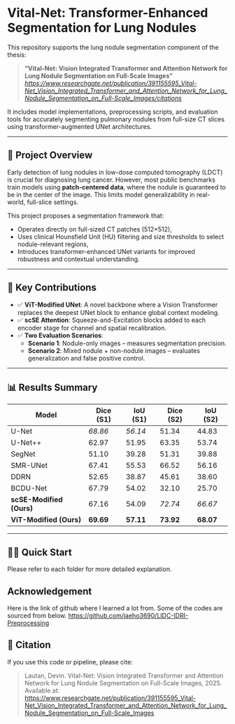 # Vital-Net: Transformer-Enhanced Segmentation for Lung Nodules

This repository supports the lung nodule segmentation component of the thesis:

> **“Vital-Net: Vision Integrated Transformer and Attention Network for Lung Nodule Segmentation on Full-Scale Images”**  
> *https://www.researchgate.net/publication/391155595_Vital-Net_Vision_Integrated_Transformer_and_Attention_Network_for_Lung_Nodule_Segmentation_on_Full-Scale_Images/citations*

It includes model implementations, preprocessing scripts, and evaluation tools for accurately segmenting pulmonary nodules from full-size CT slices using transformer-augmented UNet architectures.

---

## 📘 Project Overview

Early detection of lung nodules in low-dose computed tomography (LDCT) is crucial for diagnosing lung cancer. However, most public benchmarks train models using **patch-centered data**, where the nodule is guaranteed to be in the center of the image. This limits model generalizability in real-world, full-slice settings.

This project proposes a segmentation framework that:
- Operates directly on full-sized CT patches (512×512),
- Uses clinical Hounsfield Unit (HU) filtering and size thresholds to select nodule-relevant regions,
- Introduces transformer-enhanced UNet variants for improved robustness and contextual understanding.

---

## 🧠 Key Contributions

- ✅ **ViT-Modified UNet**: A novel backbone where a Vision Transformer replaces the deepest UNet block to enhance global context modeling.
- ✅ **scSE Attention**: Squeeze-and-Excitation blocks added to each encoder stage for channel and spatial recalibration.
- ✅ **Two Evaluation Scenarios**:
  - **Scenario 1**: Nodule-only images – measures segmentation precision.
  - **Scenario 2**: Mixed nodule + non-nodule images – evaluates generalization and false positive control.

---

## 📊 Results Summary

| Model                         | Dice (S1) | IoU (S1) | Dice (S2) | IoU (S2) |
|------------------------------|-----------|----------|-----------|----------|
| U-Net                        | *68.86*   | *56.14*  | 51.34     | 44.83    |
| U-Net++                      | 62.97     | 51.95    | 63.35     | 53.74    |
| SegNet                       | 51.10     | 39.28    | 51.31     | 39.88    |
| SMR-UNet                     | 67.41     | 55.53    | 66.52     | 56.16    |
| DDRN                         | 52.65     | 38.87    | 45.61     | 38.60    |
| BCDU-Net                     | 67.79     | 54.02    | 32.10     | 25.70    |
| **scSE-Modified (Ours)**     | 67.16     | 54.09    | *72.74*   | *66.67*  |
| **ViT-Modified (Ours)**      | **69.69** | **57.11**| **73.92** | **68.07**|

---


## 🏃‍♂️ Quick Start

Please refer to each folder for more detailed explanation.

## Acknowledgement
Here is the link of github where I learned a lot from. Some of the codes are sourced from below.
https://github.com/jaeho3690/LIDC-IDRI-Preprocessing

## 📝 Citation

If you use this code or pipeline, please cite:

> Lautan, Devin. Vital-Net: Vision Integrated Transformer and Attention Network for Lung Nodule Segmentation on Full-Scale Images, 2025. Available at: https://www.researchgate.net/publication/391155595_Vital-Net_Vision_Integrated_Transformer_and_Attention_Network_for_Lung_Nodule_Segmentation_on_Full-Scale_Images
